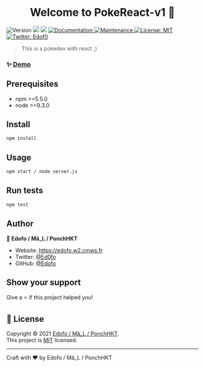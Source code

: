 <h1 align="center">Welcome to PokeReact-v1 👋</h1>
<p>
  <img alt="Version" src="https://img.shields.io/badge/version-1.0.0-blue.svg?cacheSeconds=2592000" />
  <img src="https://img.shields.io/badge/npm-%3E%3D5.5.0-blue.svg" />
  <img src="https://img.shields.io/badge/node-%3E%3D9.3.0-blue.svg" />
  <a href="https://github.com/kefranabg/readme-md-generator#readme" target="_blank">
    <img alt="Documentation" src="https://img.shields.io/badge/documentation-yes-brightgreen.svg" />
  </a>
  <a href="https://github.com/kefranabg/readme-md-generator/graphs/commit-activity" target="_blank">
    <img alt="Maintenance" src="https://img.shields.io/badge/Maintained%3F-yes-green.svg" />
  </a>
  <a href="https://github.com/kefranabg/readme-md-generator/blob/master/LICENSE" target="_blank">
    <img alt="License: MIT" src="https://img.shields.io/github/license/Edofo/PokeReact-v1" />
  </a>
  <a href="https://twitter.com/Edof0" target="_blank">
    <img alt="Twitter: Edof0" src="https://img.shields.io/twitter/follow/Edof0.svg?style=social" />
  </a>
</p>

> This is a pokedex with react ;)

### ✨ [Demo](e)

## Prerequisites

- npm >=5.5.0
- node >=9.3.0

## Install

```sh
npm install
```

## Usage

```sh
npm start / node server.js
```

## Run tests

```sh
npm test
```

## Author

👤 **Edofo / Mâ_L / PonchHKT**

* Website: https://edofo.w2.cmws.fr
* Twitter: [@Ed0fo](https://twitter.com/Ed0fo)
* GitHub: [@Edofo](https://github.com/Edofo)

## Show your support

Give a ⭐️ if this project helped you!

## 📝 License

Copyright © 2021 [Edofo / Mâ_L / PonchHKT](https://github.com/Edofo).<br />
This project is [MIT](https://github.com/kefranabg/readme-md-generator/blob/master/LICENSE) licensed.

*** 
Craft with ❤️ by Edofo / Mâ_L / PonchHKT
